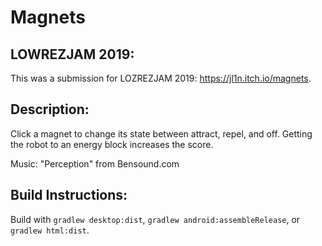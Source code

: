 # Magnets
## LOWREZJAM 2019:
This was a submission for LOZREZJAM 2019: https://jl1n.itch.io/magnets.

## Description:
Click a magnet to change its state between attract, repel, and off. Getting the robot to an energy block increases the score.

Music: "Perception" from Bensound.com

## Build Instructions:
Build with `gradlew desktop:dist`, `gradlew android:assembleRelease`, or `gradlew html:dist`.
